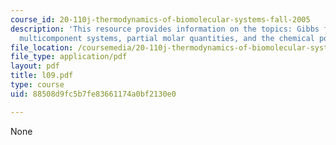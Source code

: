 ```yaml
---
course_id: 20-110j-thermodynamics-of-biomolecular-systems-fall-2005
description: 'This resource provides information on the topics: Gibbs free energy,
  multicomponent systems, partial molar quantities, and the chemical potential.'
file_location: /coursemedia/20-110j-thermodynamics-of-biomolecular-systems-fall-2005/88508d9fc5b7fe83661174a0bf2130e0_l09.pdf
file_type: application/pdf
layout: pdf
title: l09.pdf
type: course
uid: 88508d9fc5b7fe83661174a0bf2130e0

---
```

None